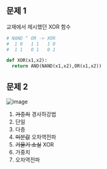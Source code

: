 ## 문제 1
교재에서 제시했던 XOR 함수
```python
# NAND ^ OR -> XOR
#  1 0   1 1   1 0
#  1 1   0 1   0 1

def XOR(x1,x2):
  return AND(NAND(x1,x2),OR(x1,x2))
```


## 문제 2
![image](https://github.com/sejongsmarcle/2024_Winter_Ai_study/assets/128358741/3961ffe6-5a57-4797-9b46-3ca161941998)

1. ~~가중치~~ 경사하강법
2. 단일
3. 다층
4. ~~미분값~~ 오차역전파
5. ~~기울기 소실~~ XOR
6. 가중치
7. 오차역전파
